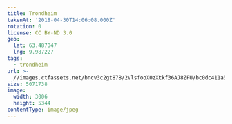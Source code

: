 ```yaml
---
title: Trondheim
takenAt: '2018-04-30T14:06:08.000Z'
rotation: 0
license: CC BY-ND 3.0
geo:
  lat: 63.487047
  lng: 9.987227
tags:
  - trondheim
url: >-
  //images.ctfassets.net/bncv3c2gt878/2VlsfooX0zXtkf36AJ8ZFU/bc0dc411a55c1626a3cf60a8d20cad2c/trondheim_41044972125_o
size: 5071738
image:
  width: 3006
  height: 5344
contentType: image/jpeg
---
```


